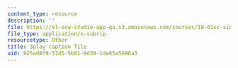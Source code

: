 ```yaml
---
content_type: resource
description: ''
file: https://ol-ocw-studio-app-qa.s3.amazonaws.com/courses/18-01sc-single-variable-calculus-fall-2010/925ad8f957d55b019d391de85a5696a3_CXKoCMVqM9s.vtt
file_type: application/x-subrip
resourcetype: Other
title: 3play caption file
uid: 925ad8f9-57d5-5b01-9d39-1de85a5696a3
---
```

